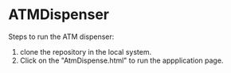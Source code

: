 # ATMDispenser

Steps to run the ATM dispenser:
1. clone the repository in the local system.
2. Click on the "AtmDispense.html" to run the appplication page.
